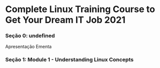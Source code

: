 # Complete Linux Training Course to Get Your Dream IT Job 2021

### Seção 0: undefined
Apresentação
Ementa

### Seção 1: Module 1 - Understanding Linux Concepts

